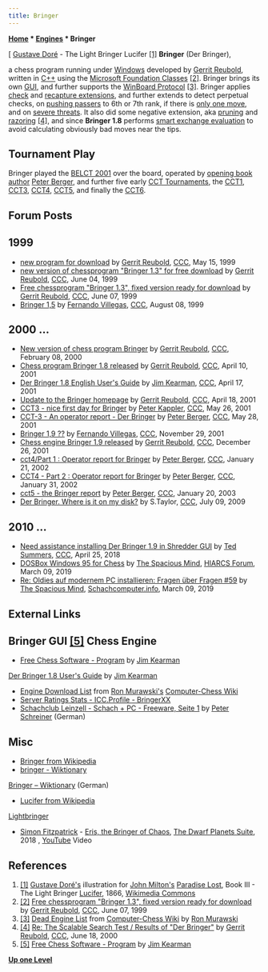 ```yaml
---
title: Bringer
---
```

**[Home](Home "Home") * [Engines](Engines "Engines") * Bringer**

\[ [Gustave Doré](Category:Gustave_Dor%C3%A9 "Category:Gustave Doré") - The Light Bringer Lucifer <a id="cite-note-1" href="#cite-ref-1">[1]</a>
**Bringer** (Der Bringer),

a chess program running under [Windows](Windows "Windows") developed by [Gerrit Reubold](Gerrit_Reubold "Gerrit Reubold"), written in [C++](Cpp "Cpp") using the [Microsoft Foundation Classes](https://en.wikipedia.org/wiki/Microsoft_Foundation_Class_Library) <a id="cite-note-2" href="#cite-ref-2">[2]</a>. Bringer brings its own [GUI](GUI "GUI"), and further supports the [WinBoard Protocol](Chess_Engine_Communication_Protocol "Chess Engine Communication Protocol") <a id="cite-note-3" href="#cite-ref-3">[3]</a>.
Bringer applies [check](Check_Extensions "Check Extensions") and [recapture extensions](Recapture_Extensions "Recapture Extensions"), and further extends to detect perpetual checks, on [pushing passers](Passed_Pawn_Extensions "Passed Pawn Extensions") to 6th or 7th rank, if there is [only one move](One_Reply_Extensions "One Reply Extensions"), and on [severe threats](Mate_Threat_Extensions "Mate Threat Extensions").
It also did some negative extension, aka [pruning](Pruning "Pruning") and [razoring](Razoring "Razoring") <a id="cite-note-4" href="#cite-ref-4">[4]</a>, and since **Bringer 1.8** performs [smart exchange evaluation](Static_Exchange_Evaluation "Static Exchange Evaluation") to avoid calculating obviously bad moves near the tips.

## Tournament Play

Bringer played the [BELCT 2001](BELCT_2001 "BELCT 2001") over the board, operated by [opening book author](Category:Opening_Book_Author "Category:Opening Book Author") [Peter Berger](Peter_Berger "Peter Berger"), and further five early [CCT Tournaments](CCT_Tournaments "CCT Tournaments"), the [CCT1](CCT1 "CCT1"), [CCT3](CCT3 "CCT3"), [CCT4](CCT4 "CCT4"), [CCT5](CCT5 "CCT5"), and finally the [CCT6](CCT6 "CCT6").

## Forum Posts

## 1999

- [new program for download](https://www.stmintz.com/ccc/index.php?id=51827) by [Gerrit Reubold](Gerrit_Reubold "Gerrit Reubold"), [CCC](CCC "CCC"), May 15, 1999
- [new version of chessprogram "Bringer 1.3" for free download](https://www.stmintz.com/ccc/index.php?id=54260) by [Gerrit Reubold](Gerrit_Reubold "Gerrit Reubold"), [CCC](CCC "CCC"), June 04, 1999
- [Free chessprogram "Bringer 1.3", fixed version ready for download](https://www.stmintz.com/ccc/index.php?id=54667) by [Gerrit Reubold](Gerrit_Reubold "Gerrit Reubold"), [CCC](CCC "CCC"), June 07, 1999
- [Bringer 1,5](https://www.stmintz.com/ccc/index.php?id=63950) by [Fernando Villegas](Fernando_Villegas "Fernando Villegas"), [CCC](CCC "CCC"), August 08, 1999

## 2000 ...

- [New version of chess program Bringer](https://www.stmintz.com/ccc/index.php?id=95840) by [Gerrit Reubold](Gerrit_Reubold "Gerrit Reubold"), [CCC](CCC "CCC"), February 08, 2000
- [Chess program Bringer 1.8 released](https://www.stmintz.com/ccc/index.php?id=162764) by [Gerrit Reubold](Gerrit_Reubold "Gerrit Reubold"), [CCC](CCC "CCC"), April 10, 2001
- [Der Bringer 1.8 English User's Guide](https://www.stmintz.com/ccc/index.php?id=164238) by [Jim Kearman](index.php?title=Jim_Kearman&action=edit&redlink=1 "Jim Kearman (page does not exist)"), [CCC](CCC "CCC"), April 17, 2001
- [Update to the Bringer homepage](https://www.stmintz.com/ccc/index.php?id=164451) by [Gerrit Reubold](Gerrit_Reubold "Gerrit Reubold"), [CCC](CCC "CCC"), April 18, 2001
- [CCT3 - nice first day for Bringer](https://www.stmintz.com/ccc/index.php?id=171853) by [Peter Kappler](Peter_Kappler "Peter Kappler"), [CCC](CCC "CCC"), May 26, 2001
- [CCT-3 - An operator report - Der Bringer](https://www.stmintz.com/ccc/index.php?id=172118) by [Peter Berger](Peter_Berger "Peter Berger"), [CCC](CCC "CCC"), May 28, 2001
- [Bringer 1,9 ??](https://www.stmintz.com/ccc/index.php?id=199565) by [Fernando Villegas](Fernando_Villegas "Fernando Villegas"), [CCC](CCC "CCC"), November 29, 2001
- [Chess engine Bringer 1.9 released](https://www.stmintz.com/ccc/index.php?id=203637) by [Gerrit Reubold](Gerrit_Reubold "Gerrit Reubold"), [CCC](CCC "CCC"), December 26, 2001
- [cct4/Part 1 : Operator report for Bringer](https://www.stmintz.com/ccc/index.php?id=208853) by [Peter Berger](Peter_Berger "Peter Berger"), [CCC](CCC "CCC"), January 21, 2002
- [CCT4 - Part 2 : Operator report for Bringer](https://www.stmintz.com/ccc/index.php?id=211176) by [Peter Berger](Peter_Berger "Peter Berger"), [CCC](CCC "CCC"), January 31, 2002
- [cct5 - the Bringer report](https://www.stmintz.com/ccc/index.php?id=278449) by [Peter Berger](Peter_Berger "Peter Berger"), [CCC](CCC "CCC"), January 20, 2003
- [Der Bringer. Where is it on my disk?](http://www.talkchess.com/forum3/viewtopic.php?f=2&t=28870) by S.Taylor, [CCC](CCC "CCC"), July 09, 2009

## 2010 ...

- [Need assistance installing Der Bringer 1.9 in Shredder GUI](http://www.talkchess.com/forum3/viewtopic.php?f=2&t=67233) by [Ted Summers](Ted_Summers "Ted Summers"), [CCC](CCC "CCC"), April 25, 2018
- [DOSBox Windows 95 for Chess](http://hiarcs.net/forums/viewtopic.php?t=9403&start=16) by [The Spacious Mind](The_Spacious_Mind "The Spacious Mind"), [HIARCS Forum](Computer_Chess_Forums "Computer Chess Forums"), March 09, 2019
- [Re: Oldies auf modernem PC installieren: Fragen über Fragen #59](https://www.schachcomputer.info/forum/showpost.php?p=79192&postcount=59) by [The Spacious Mind](The_Spacious_Mind "The Spacious Mind"), [Schachcomputer.info](Computer_Chess_Forums "Computer Chess Forums"), March 09, 2019

## External Links

## [](http://chess.kearman.com/html/software.htm) Bringer GUI <a id="cite-note-5" href="#cite-ref-5">[5]</a> Chess Engine

- [Free Chess Software - Program](http://chess.kearman.com/html/software.htm) by [Jim Kearman](index.php?title=Jim_Kearman&action=edit&redlink=1 "Jim Kearman (page does not exist)")

[Der Bringer 1.8 User's Guide](http://chess.kearman.com/bringer/bringerman/index.htm) by [Jim Kearman](index.php?title=Jim_Kearman&action=edit&redlink=1 "Jim Kearman (page does not exist)")

- [Engine Download List](http://www.computer-chess.org/doku.php?id=computer_chess:wiki:download:engine_download_list) from [Ron Murawski's](Ron_Murawski "Ron Murawski") [Computer-Chess Wiki](http://computer-chess.org/doku.php?id=home)
- [Server Ratings Stats - ICC.Profile - BringerXX](https://app.chessclub.com/profile/BringerXX)
- [Schachclub Leinzell - Schach + PC - Freeware, Seite 1](http://www.scleinzell.schachvereine.de/p_themen/freeware.shtml) by [Peter Schreiner](Peter_Schreiner "Peter Schreiner") (German)

## Misc

- [Bringer from Wikipedia](https://en.wikipedia.org/wiki/Bringer)
- [bringer - Wiktionary](https://en.wiktionary.org/wiki/bringer)

[Bringer – Wiktionary](https://de.wiktionary.org/wiki/Bringer) (German)

- [Lucifer from Wikipedia](https://en.wikipedia.org/wiki/Lucifer)

[Lightbringer](https://en.wikipedia.org/wiki/Lightbringer)

- [Simon Fitzpatrick](https://simonfitzpatrick.net/) - [Eris, the Bringer of Chaos](https://www.discogs.com/composition/e04cc19d-56b1-44f0-83c0-1abf9c46a6e2-Eros-The-Bringer-Of-Chaos), [The Dwarf Planets Suite](https://www.discogs.com/Simon-Fitzpatrick-The-Dwarf-Planets-Suite/release/12833468), 2018 , [YouTube](https://en.wikipedia.org/wiki/YouTube) Video

## References

1. <a id="cite-ref-1" href="#cite-note-1">[1]</a> [Gustave Doré's](Category:Gustave_Dor%C3%A9 "Category:Gustave Doré") illustration for [John Milton's](https://en.wikipedia.org/wiki/John_Milton) [Paradise Lost](https://en.wikipedia.org/wiki/Paradise_Lost), Book III - The Light Bringer [Lucifer](https://en.wikipedia.org/wiki/Lucifer), 1866, [Wikimedia Commons](https://en.wikipedia.org/wiki/Wikimedia_Commons)
1. <a id="cite-ref-2" href="#cite-note-2">[2]</a> [Free chessprogram "Bringer 1.3", fixed version ready for download](https://www.stmintz.com/ccc/index.php?id=54667) by [Gerrit Reubold](Gerrit_Reubold "Gerrit Reubold"), [CCC](CCC "CCC"), June 07, 1999
1. <a id="cite-ref-3" href="#cite-note-3">[3]</a> [Dead Engine List](http://www.computer-chess.org/doku.php?id=computer_chess:wiki:lists:chess_engine_list#dead_engine_list) from [Computer-Chess Wiki](http://computer-chess.org/doku.php?id=home) by [Ron Murawski](Ron_Murawski "Ron Murawski")
1. <a id="cite-ref-4" href="#cite-note-4">[4]</a> [Re: The Scalable Search Test / Results of "Der Bringer"](https://www.stmintz.com/ccc/index.php?id=115020) by [Gerrit Reubold](Gerrit_Reubold "Gerrit Reubold"), [CCC](CCC "CCC"), June 18, 2000
1. <a id="cite-ref-5" href="#cite-note-5">[5]</a> [Free Chess Software - Program](http://chess.kearman.com/html/software.htm) by [Jim Kearman](index.php?title=Jim_Kearman&action=edit&redlink=1 "Jim Kearman (page does not exist)")

**[Up one Level](Engines "Engines")**

